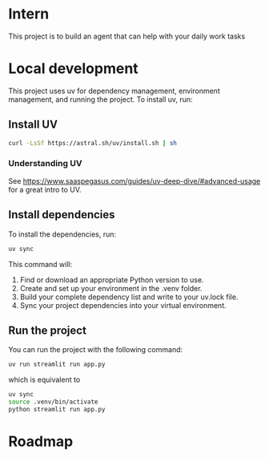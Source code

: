 # Intern

This project is to build an agent that can help with your daily work tasks


# Local development
This project uses uv for dependency management, environment management, and running the project. To install uv, run:


## Install UV
```bash
curl -LsSf https://astral.sh/uv/install.sh | sh
````

### Understanding UV
See https://www.saaspegasus.com/guides/uv-deep-dive/#advanced-usage for a great intro to UV.


## Install dependencies

To install the dependencies, run:

```bash
uv sync
```
This command will:

1. Find or download an appropriate Python version to use.
2. Create and set up your environment in the .venv folder.
3. Build your complete dependency list and write to your uv.lock file.
4. Sync your project dependencies into your virtual environment.


## Run the project
You can run the project with the following command:

```bash
uv run streamlit run app.py
```

which is equivalent to

```bash
uv sync
source .venv/bin/activate
python streamlit run app.py
```

# Roadmap
